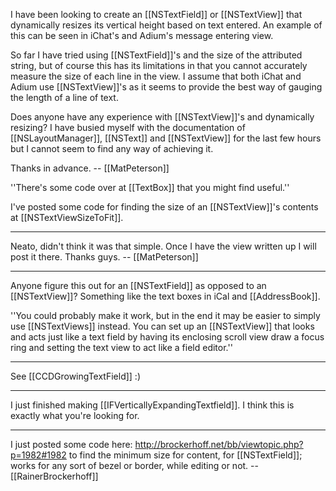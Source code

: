 

I have been looking to create an [[NSTextField]] or [[NSTextView]] that dynamically resizes its vertical height based on text entered. An example of this can be seen in iChat's and Adium's message entering view.

So far I have tried using [[NSTextField]]'s and the size of the attributed string, but of course this has its limitations in that you cannot accurately measure the size of each line in the view. I assume that both iChat and Adium use [[NSTextView]]'s as it seems to provide the best way of gauging the length of a line of text.

Does anyone have any experience with [[NSTextView]]'s and dynamically resizing? I have busied myself with the documentation of [[NSLayoutManager]], [[NSText]] and [[NSTextView]] for the last few hours but I cannot seem to find any way of achieving it. 

Thanks in advance. -- [[MatPeterson]]

''There's some code over at [[TextBox]] that you might find useful.''

I've posted some code for finding the size of an [[NSTextView]]'s contents at [[NSTextViewSizeToFit]].

----

Neato, didn't think it was that simple. Once I have the view written up I will post it there. Thanks guys. -- [[MatPeterson]]

----

Anyone figure this out for an [[NSTextField]] as opposed to an [[NSTextView]]? Something like the text boxes in iCal and [[AddressBook]].

''You could probably make it work, but in the end it may be easier to simply use [[NSTextViews]] instead. You can set up an [[NSTextView]] that looks and acts just like a text field by having its enclosing scroll view draw a focus ring and setting the text view to act like a field editor.''

----

See [[CCDGrowingTextField]] :)

----

I just finished making [[IFVerticallyExpandingTextfield]].  I think this is exactly what you're looking for.

----

I just posted some code here:
http://brockerhoff.net/bb/viewtopic.php?p=1982#1982
to find the minimum size for content, for [[NSTextField]]; works for any sort of bezel or border, while editing or not. -- [[RainerBrockerhoff]]